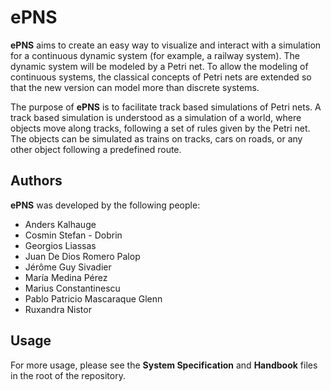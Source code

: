 ePNS
====
__ePNS__ aims to create an easy way to visualize and interact with a simulation for a continuous dynamic system (for example, a railway system). The dynamic system will be modeled by a Petri net. To allow the modeling of continuous systems, the classical concepts of Petri nets are extended so that the new version can model more than discrete systems.

The purpose of __ePNS__ is to facilitate track based simulations of Petri nets. A track based simulation is understood as a simulation of a world, where objects move along tracks, following a set of rules given by the Petri net. The objects can be simulated as trains on tracks, cars on roads, or any other object following a predefined route.

Authors
-------
__ePNS__ was developed by the following people:
 * Anders Kalhauge
 * Cosmin Stefan - Dobrin 
 * Georgios Liassas 
 * Juan De Dios Romero Palop
 * Jérôme Guy Sivadier
 * María Medina Pérez
 * Marius Constantinescu
 * Pablo Patricio Mascaraque Glenn
 * Ruxandra Nistor

Usage
-----
For more usage, please see the __System Specification__ and __Handbook__ files in the root of the repository.
